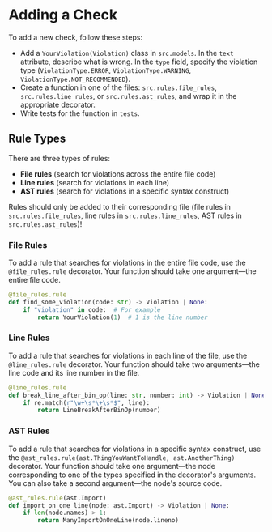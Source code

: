 

# Adding a Check  

To add a new check, follow these steps:  

- Add a `YourViolation(Violation)` class in `src.models`. In the `text` attribute, describe what is wrong. In the `type` field, specify the violation type (`ViolationType.ERROR`, `ViolationType.WARNING`, `ViolationType.NOT_RECOMMENDED`).  
- Create a function in one of the files: `src.rules.file_rules`, `src.rules.line_rules`, or `src.rules.ast_rules`, and wrap it in the appropriate decorator.  
- Write tests for the function in `tests`.  

## Rule Types  

There are three types of rules:  

- **File rules** (search for violations across the entire file code)  
- **Line rules** (search for violations in each line)  
- **AST rules** (search for violations in a specific syntax construct)  

Rules should only be added to their corresponding file (file rules in `src.rules.file_rules`, line rules in `src.rules.line_rules`, AST rules in `src.rules.ast_rules`)!  

### File Rules  

To add a rule that searches for violations in the entire file code, use the `@file_rules.rule` decorator. Your function should take one argument—the entire file code.  

```python  
@file_rules.rule  
def find_some_violation(code: str) -> Violation | None:  
    if "violation" in code:  # For example  
        return YourViolation(1)  # 1 is the line number  
```  

### Line Rules  

To add a rule that searches for violations in each line of the file, use the `@line_rules.rule` decorator. Your function should take two arguments—the line code and its line number in the file.  

```python  
@line_rules.rule  
def break_line_after_bin_op(line: str, number: int) -> Violation | None:  
    if re.match(r"\w+\s*\+\s*$", line):  
        return LineBreakAfterBinOp(number)  
```  

### AST Rules  

To add a rule that searches for violations in a specific syntax construct, use the `@ast_rules.rule(ast.ThingYouWantToHandle, ast.AnotherThing)` decorator. Your function should take one argument—the node corresponding to one of the types specified in the decorator's arguments. You can also take a second argument—the node's source code.  

```python  
@ast_rules.rule(ast.Import)  
def import_on_one_line(node: ast.Import) -> Violation | None:  
    if len(node.names) > 1:  
        return ManyImportOnOneLine(node.lineno)  
```  



